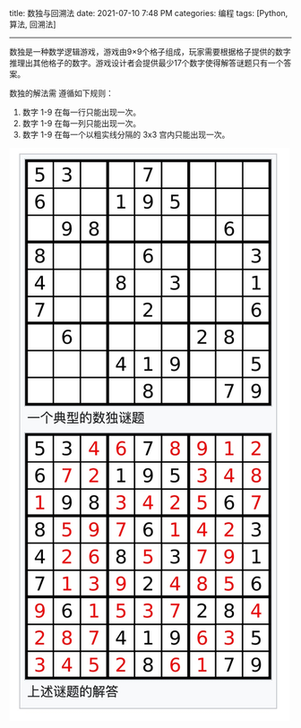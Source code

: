 title: 数独与回溯法
date: 2021-07-10 7:48 PM
categories: 编程
tags: [Python, 算法, 回溯法]

----

数独是一种数学逻辑游戏，游戏由9×9个格子组成，玩家需要根据格子提供的数字推理出其他格子的数字。游戏设计者会提供最少17个数字使得解答谜题只有一个答案。

数独的解法需 遵循如下规则：
1. 数字 1-9 在每一行只能出现一次。
2. 数字 1-9 在每一列只能出现一次。
3. 数字 1-9 在每一个以粗实线分隔的 3x3 宫内只能出现一次。

![-w285](media/16259930856620.jpg)




